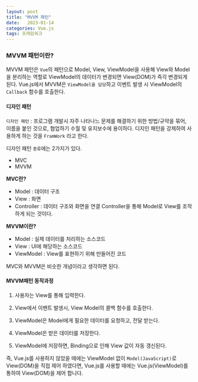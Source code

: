 ```yaml
---
layout: post
title: "MVVM 패턴"
date:   2023-01-14
categories: Vue.js
tags: 프레임워크
---
```


### MVVM 패턴이란?
MVVM 패턴은 `Vue`의 패턴으로 Model, View, ViewModel을 사용해 View와 Model을 분리하는 역할로 ViewModel의 데이터가 변경되면 View(DOM)가 즉각 변경되게 된다.
Vue.js에서 MVVM은 `ViewModel을 담당`하고 이벤트 발생 시 ViewModel의 `Callback` 함수를 호출한다.

#### 디자인 패턴
`디자인 패턴` : 프로그램 개발시 자주 나타나느 문제를 해결하기 위한 방법/규약을 묶어, 이름을 붙인 것으로, 협업하기 수월 및 유지보수에 용이하다.
디지인 패턴을 강제하여 사용하게 하는 것을 `FramWork` 라고 한다.

디자인 패턴 `종류`에는 2가지가 있다.
* MVC
* MVVM

**MVC란?**
* Model : 데이터 구조
* View  : 화면
* Controller : 데이터 구조와 화면을 연결
Controller을 통해 Model로 View를 조작하게 되는 것이다.

**MVVM이란?**
* Model : 실제 데이터를 처리하는 소스코드
* View : UI에 해당하는 소스코드
* ViewModel : View를 표현하기 위해 만들어진 코드

MVC와 MVVM은 비슷한 개념이라고 생각하면 된다.

#### MVVM패턴 동작과정
 1) 사용자는 View를 통해 입력한다.

 2) View에서 이벤트 발생시, View Model의 콜백 함수를 호출한다.

 3) ViewModel은 Model에게 필요한 데이터를 요청하고, 전달 받는다.
 
 4) ViewModel은 받은 데이터를 저장한다.

 5) ViewModel에 저장하면, Binding으로 인해 View 값이 자동 갱신된다.
 
 
즉, Vue.js를 사용하지 않았을 때에는 ViewModel 없이 `Model(JavaScript)`로 View(DOM)을 직접 제어 하였다면, Vue.js를 사용할 때에는 Vue.js(ViewModel)를 통하여 View(DOM)을 제어 합니다.